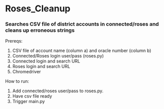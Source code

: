 # Roses_Cleanup

### Searches CSV file of district accounts in connected/roses and cleans up erroneous strings

Prereqs:
1. CSV file of account name (column a) and oracle number (column b)
2. Connected/Roses login user/pass (roses.py)
3. Connected login and search URL
4. Roses login and search URL
5. Chromedriver

How to run:
1. Add connected/roses user/pass to roses.py.
2. Have csv file ready 
3. Trigger main.py 
